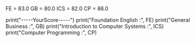 FE  = 83.0
GB  = 80.0
ICS = 82.0
CP  = 86.0

print("-----YourScore-----")
print("Foundation English               :", FE)
print("General Business                 :", GB)
print("Introduction to Computer Systems :", ICS)
print("Computer Programming             :", CP)
